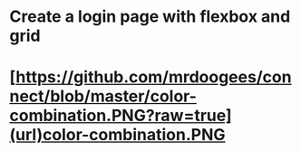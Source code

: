 # Create a login page with flexbox and grid
# [https://github.com/mrdoogees/connect/blob/master/color-combination.PNG?raw=true](url)color-combination.PNG
